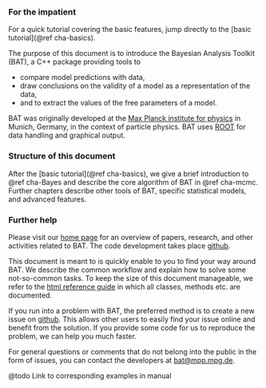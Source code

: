  <!-- First header is ignored by doxygen for the main page -->
### For the impatient

For a quick tutorial covering the basic features, jump directly to
the [basic tutorial](@ref cha-basics).

The purpose of this document is to introduce the Bayesian Analysis
Toolkit (BAT), a C++ package providing tools to

* compare model predictions with data,
* draw conclusions on the validity of a model as a representation of the data,
* and to extract the values of the free parameters of a model.

BAT was originally developed at
  the [Max Planck institute for physics](http://mpp.mpg.de) in Munich,
  Germany, in the context of particle physics. BAT uses [ROOT] for
  data handling and graphical output.

### Structure of this document

After the [basic tutorial](@ref cha-basics), we give a brief introduction
to @ref cha-Bayes and describe the core algorithm of BAT in @ref
cha-mcmc. Further chapters describe other tools of BAT, specific
statistical models, and advanced features.
<!-- @htmlonly Use the navigation bar on the left to jump to the chapters @endhtmlonly -->

### Further help

Please visit our [home page][BAThome] for an overview of papers,
research, and other activities related to BAT. The code development
takes place [github][BATgithub].

This document is meant to is quickly enable to you to find your way
around BAT. We describe the common workflow and explain how to solve
some not-so-common tasks. To keep the size of this document
manageable, we refer to the [html reference guide](../../ref-guide/html/index.html) in which
all classes, methods etc. are documented.

If you run into a problem with BAT, the preferred method is to create
a new issue on [github][BATgithub]. This allows other users to easily
find your issue online and benefit from the solution. If you provide
some code for us to reproduce the problem, we can help you much
faster.

For general questions or comments that do not belong into the public
in the form of issues, you can contact the developers at
bat@mpp.mpg.de.

[BAThome]: http://mpp.mpg.de/bat "BAT homepage"
[BATgithub]: https://github.com/bat/bat "BAT github"
[BATref]: http://mpp.mpg.de/bat/docs/refman/latest/ "BAT reference guide"
[ROOT]: https://root.cern.ch/ "ROOT homepage"

@todo Link to corresponding examples in manual
